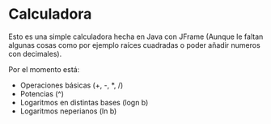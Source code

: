 # Calculadora

Esto es una simple calculadora hecha en Java con JFrame
(Aunque le faltan algunas cosas como por ejemplo raíces cuadradas o poder añadir numeros con decimales).

Por el momento está:
- Operaciones básicas (+, -, *, /)
- Potencias (^)
- Logaritmos en distintas bases (logn b)
- Logaritmos neperianos (ln b)

